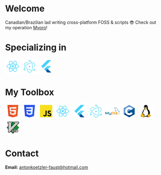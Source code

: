 # Welcome
Canadian/Brazilian lad writing cross-platform FOSS & scripts 😎 Check out my operation [Myoro](https://github.com/Myoro)!

# Specializing in
![React](./React.png) ![Electron](Electron.png) ![Flutter](Flutter.png)

# My Toolbox
![HTML](./HTML.png) ![CSS](./CSS.png) ![JS](./JS.png) ![React](./React.png) ![Flutter](./Flutter.png) ![Electron](./Electron.png) ![MySQL](./MySQL.png) ![C](./C.png) ![Linux](Linux.png) ![VIM](./VIM.png)

# Contact
**Email:** antonkoetzler-faust@hotmail.com
